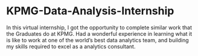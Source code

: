 # KPMG-Data-Analysis-Internship
In this virtual internship, I got the opportunity to complete similar work that the Graduates do at KPMG. Had a wonderful experience in learning what it is like to work at one of the world’s best data analytics team, and building my skills required to excel as a analytics consultant.
